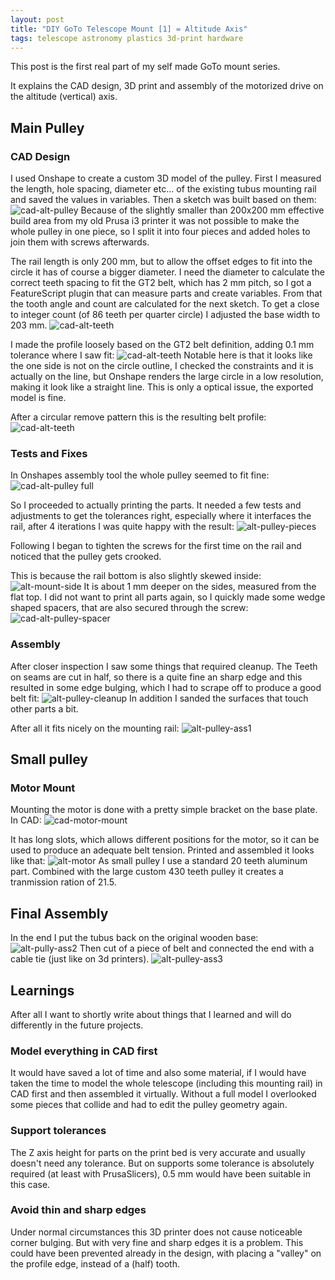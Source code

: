 ```yaml
---
layout: post
title: "DIY GoTo Telescope Mount [1] = Altitude Axis"
tags: telescope astronomy plastics 3d-print hardware
---
```

This post is the first real part of my self made GoTo mount series.

It explains the CAD design, 3D print and assembly of the motorized drive on the altitude (vertical) axis.

## Main Pulley
### CAD Design
I used Onshape to create a custom 3D model of the pulley. First I measured the length, hole spacing, diameter etc... of the existing tubus mounting rail and saved the values in variables. Then a sketch was built based on them:
![cad-alt-pulley](/assets/goto-telescope/cad-alt-pulley-sketch.png)
Because of the slightly smaller than 200x200 mm effective build area from my old Prusa i3 printer it was not possible to make the whole pulley in one piece, so I split it into four pieces and added holes to join them with screws afterwards.

The rail length is only 200 mm, but to allow the offset edges to fit into the circle it has of course a bigger diameter. I need the diameter to calculate the correct teeth spacing to fit the GT2 belt, which has 2 mm pitch, so I got a FeatureScript plugin that can measure parts and create variables. From that the tooth angle and count are calculated for the next sketch. To get a close to integer count (of 86 teeth per quarter circle) I adjusted the base width to 203 mm. 
![cad-alt-teeth](/assets/goto-telescope/cad-alt-teeth-calc.png)

I made the profile loosely based on the GT2 belt definition, adding 0.1 mm tolerance where I saw fit:
![cad-alt-teeth](/assets/goto-telescope/cad-alt-teeth-cutout.png)
Notable here is that it looks like the one side is not on the circle outline, I checked the constraints and it is actually on the line, but Onshape renders the large circle in a low resolution, making it look like a straight line. This is only a optical issue, the exported model is fine.

After a circular remove pattern this is the resulting belt profile:
![cad-alt-teeth](/assets/goto-telescope/cad-alt-teeth.png)

### Tests and Fixes
In Onshapes assembly tool the whole pulley seemed to fit fine:
![cad-alt-pulley full](/assets/goto-telescope/cad-alt-pulley.png)

So I proceeded to actually printing the parts. It needed a few tests and adjustments to get the tolerances right, especially where it interfaces the rail, after 4 iterations I was quite happy with the result:
![alt-pulley-pieces](/assets/goto-telescope/alt-pulley-pieces.jpg)

Following I began to tighten the screws for the first time on the rail and noticed that the pulley gets crooked. 

This is because the rail bottom is also slightly skewed inside:
![alt-mount-side](/assets/goto-telescope/alt-mount-side.jpg)
It is about 1 mm deeper on the sides, measured from the flat top. I did not want to print all parts again, so I quickly made some wedge shaped spacers, that are also secured through the screw:
![cad-alt-pulley-spacer](/assets/goto-telescope/cad-alt-pulley-spacer.png)

### Assembly
After closer inspection I saw some things that required cleanup. The Teeth on seams are cut in half, so there is a quite fine an sharp edge and this resulted in some edge bulging, which I had to scrape off to produce a good belt fit:
![alt-pulley-cleanup](/assets/goto-telescope/alt-pulley-cleanup.jpg)
In addition I sanded the surfaces that touch other parts a bit.

After all it fits nicely on the mounting rail:
![alt-pulley-ass1](/assets/goto-telescope/alt-pulley-ass1.jpg)

## Small pulley
### Motor Mount
Mounting the motor is done with a pretty simple bracket on the base plate. In CAD:
![cad-motor-mount](/assets/goto-telescope/cad-motor-mount.png)

It has long slots, which allows different positions for the motor, so it can be used to produce an adequate belt tension. Printed and assembled it looks like that:
![alt-motor](/assets/goto-telescope/alt-motor.jpg)
As small pulley I use a standard 20 teeth aluminum part. Combined with the large custom 430 teeth pulley it creates a tranmission ration of 21.5.

## Final Assembly
In the end I put the tubus back on the original wooden base:
![alt-pully-ass2](/assets/goto-telescope/alt-pully-ass2.jpg)
Then cut of a piece of belt and connected the end with a cable tie (just like on 3d printers).
![alt-pulley-ass3](/assets/goto-telescope/alt-pulley-ass3.jpg)

## Learnings
After all I want to shortly write about things that I learned and will do differently in the future projects. 
### Model everything in CAD first
It would have saved a lot of time and also some material, if I would have taken the time to model the whole telescope (including this mounting rail) in CAD first and then assembled it virtually. Without a full model I overlooked some pieces that collide and had to edit the pulley geometry again.

### Support tolerances
The Z axis height for parts on the print bed is very accurate and usually doesn't need any tolerance. But on supports some tolerance is absolutely required (at least with PrusaSlicers), 0.5 mm would have been suitable in this case.

### Avoid thin and sharp edges
Under normal circumstances this 3D printer does not cause noticeable corner bulging. But with very fine and sharp edges it is a problem. This could have been prevented already in the design, with placing a "valley" on the profile edge, instead of a (half) tooth.

